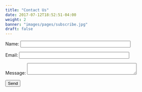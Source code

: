 ```yaml
---
title: "Contact Us"
date: 2017-07-12T18:52:51-04:00
weight: 2
banner: "images/pages/subscribe.jpg"
draft: false
---
```


<form name="contact" netlify-honeypot="bot-field" action="/contact/thanks.html" netlify>
  <p style="display:none;">
    <label>Don’t fill this out: <input name="bot-field"></label>
  </p>
  <p>
    <label>Name: <input type="text" name="name" size="40"></label>
  </p>
  <p>
    <label>Email: <input type="text" name="email" size="40"></label>
  </p>
  <p>
    <label>Message: <textarea name="message" cols="40"></textarea></label>
  </p>
  <p>
    <button type="submit">Send</button>
  </p>
</form>